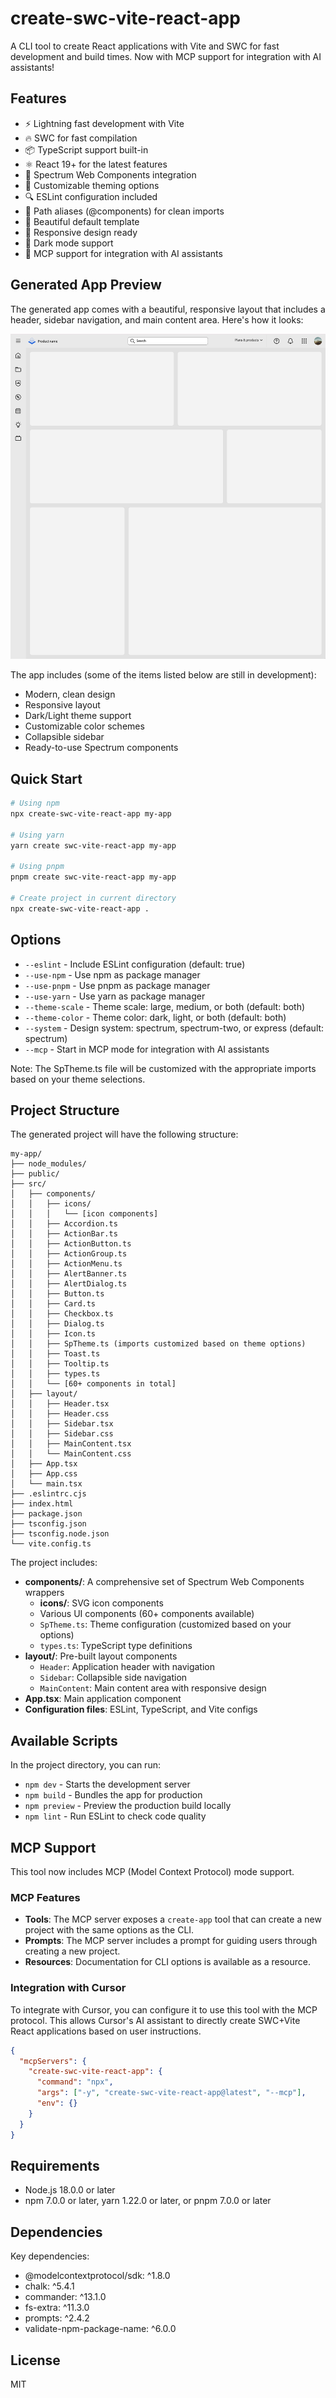 # create-swc-vite-react-app

A CLI tool to create React applications with Vite and SWC for fast development and build times. Now with MCP support for integration with AI assistants!

## Features

- ⚡️ Lightning fast development with Vite
- 🔥 SWC for fast compilation
- 📦 TypeScript support built-in
- ⚛️ React 19+ for the latest features
- 🎨 Spectrum Web Components integration
- 🌈 Customizable theming options
- 🔍 ESLint configuration included
- 🧩 Path aliases (@components) for clean imports
- 🎨 Beautiful default template
- 📱 Responsive design ready
- 🌙 Dark mode support
- 🤖 MCP support for integration with AI assistants

## Generated App Preview

The generated app comes with a beautiful, responsive layout that includes a header, sidebar navigation, and main content area. Here's how it looks:

![Generated App Preview](AppFrame.png)

The app includes (some of the items listed below are still in development):
- Modern, clean design
- Responsive layout
- Dark/Light theme support
- Customizable color schemes
- Collapsible sidebar
- Ready-to-use Spectrum components

## Quick Start

```bash
# Using npm
npx create-swc-vite-react-app my-app

# Using yarn
yarn create swc-vite-react-app my-app

# Using pnpm
pnpm create swc-vite-react-app my-app

# Create project in current directory
npx create-swc-vite-react-app .
```

## Options

- `--eslint` - Include ESLint configuration (default: true)
- `--use-npm` - Use npm as package manager
- `--use-pnpm` - Use pnpm as package manager
- `--use-yarn` - Use yarn as package manager
- `--theme-scale` - Theme scale: large, medium, or both (default: both)
- `--theme-color` - Theme color: dark, light, or both (default: both)
- `--system` - Design system: spectrum, spectrum-two, or express (default: spectrum)
- `--mcp` - Start in MCP mode for integration with AI assistants

Note: The SpTheme.ts file will be customized with the appropriate imports based on your theme selections.

## Project Structure

The generated project will have the following structure:

```
my-app/
├── node_modules/
├── public/
├── src/
│   ├── components/
│   │   ├── icons/
│   │   │   └── [icon components]
│   │   ├── Accordion.ts
│   │   ├── ActionBar.ts
│   │   ├── ActionButton.ts
│   │   ├── ActionGroup.ts
│   │   ├── ActionMenu.ts
│   │   ├── AlertBanner.ts
│   │   ├── AlertDialog.ts
│   │   ├── Button.ts
│   │   ├── Card.ts
│   │   ├── Checkbox.ts
│   │   ├── Dialog.ts
│   │   ├── Icon.ts
│   │   ├── SpTheme.ts (imports customized based on theme options)
│   │   ├── Toast.ts
│   │   ├── Tooltip.ts
│   │   ├── types.ts
│   │   └── [60+ components in total]
│   ├── layout/
│   │   ├── Header.tsx
│   │   ├── Header.css
│   │   ├── Sidebar.tsx
│   │   ├── Sidebar.css
│   │   ├── MainContent.tsx
│   │   └── MainContent.css
│   ├── App.tsx
│   ├── App.css
│   └── main.tsx
├── .eslintrc.cjs
├── index.html
├── package.json
├── tsconfig.json
├── tsconfig.node.json
└── vite.config.ts
```

The project includes:

- **components/**: A comprehensive set of Spectrum Web Components wrappers
  - **icons/**: SVG icon components
  - Various UI components (60+ components available)
  - `SpTheme.ts`: Theme configuration (customized based on your options)
  - `types.ts`: TypeScript type definitions
- **layout/**: Pre-built layout components
  - `Header`: Application header with navigation
  - `Sidebar`: Collapsible side navigation
  - `MainContent`: Main content area with responsive design
- **App.tsx**: Main application component
- **Configuration files**: ESLint, TypeScript, and Vite configs

## Available Scripts

In the project directory, you can run:

- `npm dev` - Starts the development server
- `npm build` - Bundles the app for production
- `npm preview` - Preview the production build locally
- `npm lint` - Run ESLint to check code quality

## MCP Support

This tool now includes MCP (Model Context Protocol) mode support.

### MCP Features

- **Tools**: The MCP server exposes a `create-app` tool that can create a new project with the same options as the CLI.
- **Prompts**: The MCP server includes a prompt for guiding users through creating a new project.
- **Resources**: Documentation for CLI options is available as a resource.

### Integration with Cursor

To integrate with Cursor, you can configure it to use this tool with the MCP protocol. This allows Cursor's AI assistant to directly create SWC+Vite React applications based on user instructions.

```json
{
  "mcpServers": {
    "create-swc-vite-react-app": {
      "command": "npx",
      "args": ["-y", "create-swc-vite-react-app@latest", "--mcp"],
      "env": {}
    }
  }
}
```

## Requirements

- Node.js 18.0.0 or later
- npm 7.0.0 or later, yarn 1.22.0 or later, or pnpm 7.0.0 or later

## Dependencies

Key dependencies:
- @modelcontextprotocol/sdk: ^1.8.0
- chalk: ^5.4.1
- commander: ^13.1.0
- fs-extra: ^11.3.0
- prompts: ^2.4.2
- validate-npm-package-name: ^6.0.0

## License

MIT 